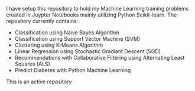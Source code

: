 I have setup this repository to hold my Machine Learning training problems created in Juypter Notebooks mainly utilizing Python Scikit-learn. The repository currently contains: 

* Classification using Naive Bayes Algorithm 
* Classification using Support Vector Machine (SVM)
* Clustering using K-Means Algorithm
* Linear Regression using Stochastic Gradient Descent (SGD)
* Recommendations with Collaborative Filtering using Alternating Least Squares (ALS)
* Predict Diabetes with Python Machine Learning

This is an active repository

